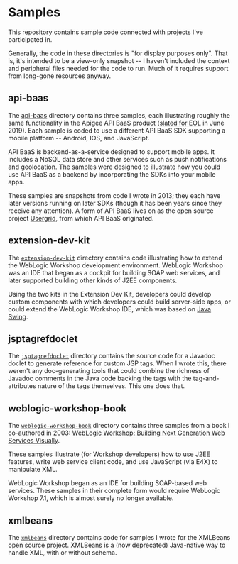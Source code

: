 # Samples

This repository contains sample code connected with projects I've participated in.

Generally, the code in these directories is "for display purposes only". That is, it's intended to be a view-only snapshot -- I haven't included the context and peripheral files needed for the code to run. Much of it requires support from long-gone resources anyway.

## api-baas

The [api-baas](api-baas) directory contains three samples, each illustrating roughly the same functionality in the Apigee API BaaS product ([slated for EOL](https://docs.apigee.com/release/notes/api-baas-eol) in June 2019). Each sample is coded to use a different API BaaS SDK supporting a mobile platform -- Android, IOS, and JavaScript.

API BaaS is backend-as-a-service designed to support mobile apps. It includes a NoSQL data store and other services such as push notifications and geolocation. The samples were designed to illustrate how you could use API BaaS as a backend by incorporating the SDKs into your mobile apps.

These samples are snapshots from code I wrote in 2013; they each have later versions running on later SDKs (though it has been years since they receive any attention). A form of API BaaS lives on as the open source project [Usergrid](http://usergrid.apache.org/), from which API BaaS originated.

## extension-dev-kit

The [`extension-dev-kit`](extension-dev-kit) directory contains code illustrating how to extend the WebLogic Workshop development environment. WebLogic Workshop was an IDE that began as a cockpit for building SOAP web services, and later supported building other kinds of J2EE components.

Using the two kits in the Extension Dev Kit, developers could develop custom components with which developers could build server-side apps, or could extend the WebLogic Workshop IDE, which was based on [Java Swing](https://en.wikipedia.org/wiki/Swing_(Java)).

## jsptagrefdoclet

The [`jsptagrefdoclet`](jsptagrefdoclet) directory contains the source code for a Javadoc doclet to generate reference for custom JSP tags. When I wrote this, there weren't any doc-generating tools that could combine the richness of Javadoc comments in the Java code backing the tags with the tag-and-attributes nature of the tags themselves. This one does that.

## weblogic-workshop-book

The [`weblogic-workshop-book`](weblogic-workshop-book) directory contains three samples from a book I co-authored in 2003: [WebLogic Workshop: Building Next Generation Web Services Visually](https://www.amazon.com/BEA-WebLogic-Workshop-Building-Generation/dp/076451797X/ref=tmm_pap_swatch_0?_encoding=UTF8&qid=1536104874&sr=).

These samples illustrate (for Workshop developers) how to use J2EE features, write web service client code, and use JavaScript (via E4X) to manipulate XML.

WebLogic Workshop began as an IDE for building SOAP-based web services. These samples in their complete form would require WebLogic Workshop 7.1, which is almost surely no longer available.

## xmlbeans

The [`xmlbeans`](xmlbeans) directory contains code for samples I wrote for the XMLBeans open source project. XMLBeans is a (now deprecated) Java-native way to handle XML, with or without schema.